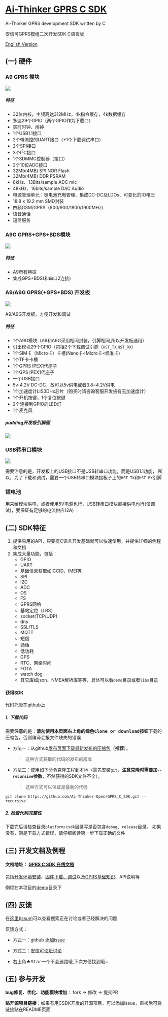[Ai-Thinker GPRS C SDK](https://github.com/Ai-Thinker-Open/GPRS-C-SDK)
=====

Ai-Thinker GPRS development SDK written by C

安信可GPRS模组二次开发SDK C语言版

[English Version](./README_EN.md)



## (一) 硬件

### A9 GPRS 模块

![](./doc/assets/A9.png)</br>

##### 特征

  * 32位内核，主频高达312MHz，4k指令缓存，4k数据缓存
  * 多达29个GPIO（两个GPIO作为下载口）
  * 实时时钟、闹钟
  * 1个USB1.1接口
  * 2个带流控的UART接口（+1个下载调试串口）
  * 2个SPI接口
  * 3个I<sup>2</sup>C接口
  * 1个SDMMC控制器（接口）
  * 2个10位ADC接口
  * 32Mb(4MB) SPI NOR Flash
  * 32Mb(4MB) DDR PSRAM
  * 8kHz、13Bits/sample ADC mic
  * 48kHz、16bits/sample DAC Audio
  * 电源管理单元：锂电池充电管理、集成DC-DC及LDOs、可变化的IO电压
  * 18.8 x 19.2 mm SMD封装
  * 四频GSM/GPRS（800/900/1800/1900MHz)
  * 语音通话
  * 短信服务

### A9G GPRS+GPS+BDS模块
 
![](./doc/assets/A9G.png)</br>

##### 特征

  * A9所有特征
  * 集成GPS+BDS(和串口2连接)

### A9/A9G GPRS(+GPS+BDS) 开发板

![](./doc/assets/A9G_dev.png)</br>

A9/A9G开发板，方便开发和调试

##### 特征

  * 1个A9G模块（A9和A9G采用相同封装，引脚相同,所以开发板通用）
  * 引出模块29个GPIO（包括2个下载调试引脚（`HST_TX`,`HST_RX`）
  * 1个SIM卡（Micro卡）卡槽(Nano卡<Micro卡<标准卡)
  * 1个TF卡卡槽
  * 1个GPRS IPEX1代座子
  * 1个GPS  IPEX1代座子
  * 一个USB接口
  * 5v-4.2V DC-DC，故可以5v供电或者3.8~4.2V供电
  * 1个加速度计LIS3DHx芯片（购买时请咨询客服开发板有无加速度计）
  * 1个开机按键，1个复位按键
  * 2个连接到GPIO的LED灯
  * 1个麦克风

##### pudding开发板引脚图

![](./doc/assets/pudding_pin.png)</br>

### USB转串口模块

![](./doc/assets/USB-UART.png)

需要注意的是，开发板上的USB接口不是USB转串口功能，而是USB1.1功能， 
所以，为了下载和调试，需要一个USB转串口模块接板子上的`HST_TX`和`HST_RX`引脚

### 锂电池

用来给模块供电，或者使用5V电源也行，USB转串口模块直接供电也行(仅调试)，要保证有足够的电流供应(2A)



## (二) SDK特征

1. 提供易用的API，只要有C语言开发基础就可以快速使用，并提供详细的例程和文档
2. 集成大量功能，包括：
    * GPIO
    * UART
    * 基础信息获取如ICCID、IMEI等
    * SPI
    * I2C
    * ADC
    * OS
    * FS
    * GPRS网络
    * 基站定位（LBS）
    * socket(TCP/UDP)
    * dns
    * SSL/TLS
    * MQTT
    * 短信
    * 通话
    * 低功耗
    * GPS
    * RTC、网络时间
    * FOTA
    * watch dog
    * 其它库如json、NMEA解析库等等，具体可以看`demo`目录或者`libs`目录

#### 获得SDK

代码托管在[github](https://github.com/Ai-Thinker-Open/GPRS-C-SDK)上

##### 1. 下载代码

需要**注意**的是：**请勿使用本页面右上角的绿色<kbd>Clone or download</kbd>按钮**下载的压缩包，否则编译会报文件缺失的错误

* 方法一：从github[发布页面下载最新发布的压缩包](https://github.com/Ai-Thinker-Open/GPRS_C_SDK/releases)（**推荐**）。
  > 这种方式获取的代码的发布的版本



* 方法二：使用如下命令克隆工程到本地（需先安装`git`，**注意克隆时需要加`--recursive`参数**，不然获得的SDK文件不全）。
  > 这种方式可以保证是最新的代码
```
git clone https://github.com/Ai-Thinker-Open/GPRS_C_SDK.git --recursive
```

##### 2. 检查代码完整性

下载完后请检查目录`platform/csdk`目录写是否包含`debug`、`release`目录。
如果没有，则是下载方式错误，请仔细阅读第一步下载正确的文件


## (三) 开发文档及例程


#### 文档地址： [GPRS C SDK 在线文档](https://ai-thinker-open.github.io/GPRS_C_SDK_DOC/zh/)

包括[开发环境安装](https://ai-thinker-open.github.io/GPRS_C_SDK_DOC/zh/c-sdk/kai-fa-huan-jing-an-zhuang.html)、[固件下载、调试](https://ai-thinker-open.github.io/GPRS_C_SDK_DOC/zh/c-sdk/xia-zai-bian-yi-hao-de-gu-jian-dao-mo-zu.html)以及[GPRS基础知识](https://ai-thinker-open.github.io/GPRS_C_SDK_DOC/zh/ji-chu-zhi-shi/gsmgprs.html)、API说明等

例程在本项目的[demo](./demo)目录下



## (四) 反馈

在[这里(issue)](https://github.com/Ai-Thinker-Open/GPRS_C_SDK/issues?utf8=%E2%9C%93&q=)可以查看搜索正在讨论或者已经解决的问题

反馈方式：

* 方式一：github [添加issue](https://github.com/Ai-Thinker-Open/GPRS-C-SDK/issues/new)

* 方式二：[安信可论坛讨论](http://bbs.ai-thinker.com/forum.php?mod=forumdisplay&fid=37)

* 右上角★<kbd>Star</kbd>一个不会迷路哦,下次方便找到哦~



## (五) 参与开发

**bug修复、优化、功能模块增加**： fork -> 修改 -> 提交PR

**贴开源项目链接**：如果有用CSDK开发的开源项目，可以添加issue，审核后可将链接贴在README页面


